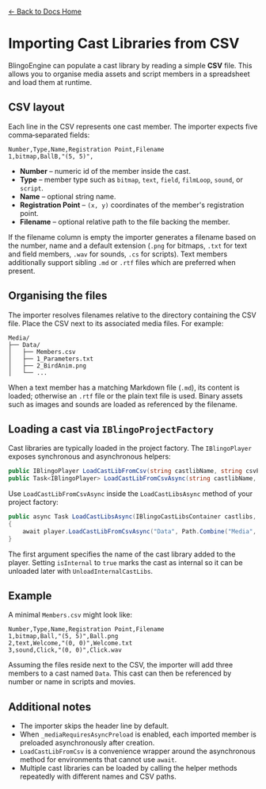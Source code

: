 [← Back to Docs Home](README.md)

# Importing Cast Libraries from CSV

BlingoEngine can populate a cast library by reading a simple **CSV** file. This allows you to organise media assets and script members in a spreadsheet and load them at runtime.

## CSV layout

Each line in the CSV represents one cast member. The importer expects five comma‑separated fields:

```
Number,Type,Name,Registration Point,Filename
1,bitmap,BallB,"(5, 5)",
```

* **Number** – numeric id of the member inside the cast.
* **Type** – member type such as `bitmap`, `text`, `field`, `filmLoop`, `sound`, or `script`.
* **Name** – optional string name.
* **Registration Point** – `(x, y)` coordinates of the member's registration point.
* **Filename** – optional relative path to the file backing the member.

If the filename column is empty the importer generates a filename based on the number, name and a default extension (`.png` for bitmaps, `.txt` for text and field members, `.wav` for sounds, `.cs` for scripts). Text members additionally support sibling `.md` or `.rtf` files which are preferred when present.

## Organising the files

The importer resolves filenames relative to the directory containing the CSV file. Place the CSV next to its associated media files. For example:

```
Media/
├── Data/
│   ├── Members.csv
│   ├── 1_Parameters.txt
│   ├── 2_BirdAnim.png
│   └── ...
```

When a text member has a matching Markdown file (`.md`), its content is loaded; otherwise an `.rtf` file or the plain text file is used. Binary assets such as images and sounds are loaded as referenced by the filename.

## Loading a cast via `IBlingoProjectFactory`

Cast libraries are typically loaded in the project factory. The `IBlingoPlayer` exposes synchronous and asynchronous helpers:

```csharp
public IBlingoPlayer LoadCastLibFromCsv(string castlibName, string csvPath, bool isInternal = false);
public Task<IBlingoPlayer> LoadCastLibFromCsvAsync(string castlibName, string csvPath, bool isInternal = false);
```

Use `LoadCastLibFromCsvAsync` inside the `LoadCastLibsAsync` method of your project factory:

```csharp
public async Task LoadCastLibsAsync(IBlingoCastLibsContainer castlibs, BlingoPlayer player)
{
    await player.LoadCastLibFromCsvAsync("Data", Path.Combine("Media", "Data", "Members.csv"));
}
```

The first argument specifies the name of the cast library added to the player. Setting `isInternal` to `true` marks the cast as internal so it can be unloaded later with `UnloadInternalCastLibs`.

## Example

A minimal `Members.csv` might look like:

```
Number,Type,Name,Registration Point,Filename
1,bitmap,Ball,"(5, 5)",Ball.png
2,text,Welcome,"(0, 0)",Welcome.txt
3,sound,Click,"(0, 0)",Click.wav
```

Assuming the files reside next to the CSV, the importer will add three members to a cast named `Data`. This cast can then be referenced by number or name in scripts and movies.

## Additional notes

* The importer skips the header line by default.
* When `_mediaRequiresAsyncPreload` is enabled, each imported member is preloaded asynchronously after creation.
* `LoadCastLibFromCsv` is a convenience wrapper around the asynchronous method for environments that cannot use `await`.
* Multiple cast libraries can be loaded by calling the helper methods repeatedly with different names and CSV paths.


